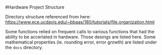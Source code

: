 #Hardware Project Structure

Directory structure referenced from here:
https://www.ece.ucdavis.edu/~bbaas/180/tutorials/file.organization.html

Some functions relied on frequent calls to various
functions that had the ability to be accerlated in hardware. Those
desings are listed here. Some mathematical properties (ie. rounding
error, error growth) are listed under the `docs` directory.